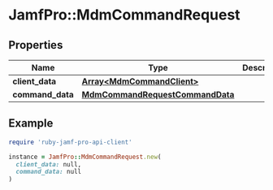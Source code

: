 # JamfPro::MdmCommandRequest

## Properties

| Name | Type | Description | Notes |
| ---- | ---- | ----------- | ----- |
| **client_data** | [**Array&lt;MdmCommandClient&gt;**](MdmCommandClient.md) |  | [optional] |
| **command_data** | [**MdmCommandRequestCommandData**](MdmCommandRequestCommandData.md) |  | [optional] |

## Example

```ruby
require 'ruby-jamf-pro-api-client'

instance = JamfPro::MdmCommandRequest.new(
  client_data: null,
  command_data: null
)
```

